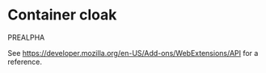# Container cloak

PREALPHA

See <https://developer.mozilla.org/en-US/Add-ons/WebExtensions/API> for a reference.
